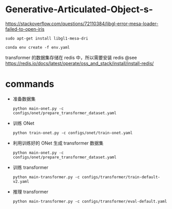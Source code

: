 # Generative-Articulated-Object-s-

https://stackoverflow.com/questions/72110384/libgl-error-mesa-loader-failed-to-open-iris
```
sudo apt-get install libgl1-mesa-dri
```

```
conda env create -f env.yaml
```

transformer 的数据集存储在 redis 中，所以需要安装 redis @see https://redis.io/docs/latest/operate/oss_and_stack/install/install-redis/

# commands
 - 准备数据集
    ```
    python main-onet.py -c configs/onet/prepare_transformer_dataset.yaml
    ```

 - 训练 ONet
    ```
    python train-onet.py -c configs/onet/train-onet.yaml
    ```

 - 利用训练好的 ONet 生成 transformer 数据集
    ```
    python main-onet.py -c configs/onet/prepare_transformer_dataset.yaml
    ```

 - 训练 transformer
    ```
    python main-transformer.py -c configs/transformer/train-default-v2.yaml
    ```

 - 推理 transformer
    ```
    python main-transformer.py -c configs/transformer/eval-default.yaml
    ```

